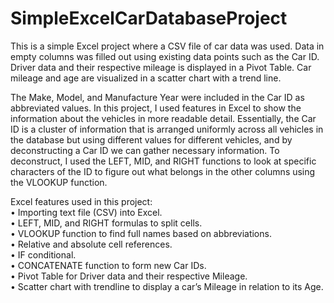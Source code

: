 # SimpleExcelCarDatabaseProject
This is a simple Excel project where a CSV file of car data was used. Data in empty columns was filled out using existing data points such as the Car ID. Driver data and their respective mileage is displayed in a Pivot Table. Car mileage and age are visualized in a scatter chart with a trend line.

The Make, Model, and Manufacture Year were included in the Car ID as abbreviated values. In this project, I used features in Excel to show the information about the vehicles in more readable detail. 
Essentially, the Car ID is a cluster of information that is arranged uniformly across all vehicles in the database but using different values for different vehicles, and by deconstructing a Car ID we can gather necessary information. To deconstruct, I used the LEFT, MID, and RIGHT functions to look at specific characters of the ID to figure out what belongs in the other columns using the VLOOKUP function.

Excel features used in this project:<br>
•	Importing text file (CSV) into Excel.<br>
•	LEFT, MID, and RIGHT formulas to split cells.<br>
•	VLOOKUP function to find full names based on abbreviations.<br>
•	Relative and absolute cell references.<br>
•	IF conditional.<br>
•	CONCATENATE function to form new Car IDs.<br>
•	Pivot Table for Driver data and their respective Mileage.<br>
•	Scatter chart with trendline to display a car’s Mileage in relation to its Age.<br>
